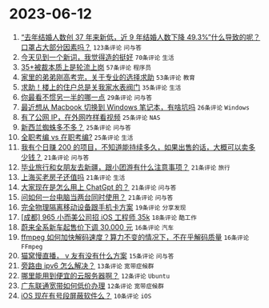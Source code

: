 # 2023-06-12

1. [“去年结婚人数创 37 年来新低，近 9 年结婚人数下降 49.3%”什么导致的呢？口罩占大部分因素吗？](https://www.v2ex.com/t/947867) `123条评论` `问与答`
1. [今天见到一个新词，我觉得造的挺好](https://www.v2ex.com/t/947882) `70条评论` `生活`
1. [35+被裁本质上是轮流上岗](https://www.v2ex.com/t/947859) `57条评论` `程序员`
1. [家里的弟弟刚高考完，关于专业的选择求助](https://www.v2ex.com/t/947894) `53条评论` `教育`
1. [求助！楼上的住户总是关我家水表阀门](https://www.v2ex.com/t/947926) `35条评论` `生活`
1. [你最看不惯另一半的哪一点](https://www.v2ex.com/t/947863) `29条评论` `问与答`
1. [最近想从 Macbook 切换到 Windows 笔记本，有啥坑吗](https://www.v2ex.com/t/947911) `26条评论` `Windows`
1. [有了公网 IP，在外网咋样看视频](https://www.v2ex.com/t/947913) `25条评论` `NAS`
1. [新西兰蜘蛛多不多？](https://www.v2ex.com/t/947870) `25条评论` `问与答`
1. [全职考编 vs 在职考编?](https://www.v2ex.com/t/947866) `25条评论` `生活`
1. [我有个日赚 200 的项目，不知道能持续多久，如果出售的话，大概可以卖多少钱？](https://www.v2ex.com/t/947951) `21条评论` `问与答`
1. [毕业旅行和女朋友去新疆，跟小团游有什么注意事项？](https://www.v2ex.com/t/947942) `21条评论` `旅行`
1. [上海买老房子还值吗](https://www.v2ex.com/t/947907) `21条评论` `生活`
1. [大家现在是怎么用上 ChatGpt 的？](https://www.v2ex.com/t/947900) `21条评论` `问与答`
1. [问如何一台电脑当两台同时使用？](https://www.v2ex.com/t/947874) `21条评论` `问与答`
1. [完全物理隔离移动设备跟手机卡方案](https://www.v2ex.com/t/947901) `19条评论` `分享发现`
1. [[成都] 965 小而美公司招 iOS 工程师 35k](https://www.v2ex.com/t/947905) `18条评论` `酷工作`
1. [蔚来全系新车起售价下调 30.000 元](https://www.v2ex.com/t/947943) `16条评论` `汽车`
1. [ffmpeg 如何加快解码速度？算力不变的情况下，不在乎解码质量](https://www.v2ex.com/t/947857) `16条评论` `FFmpeg`
1. [猫窝慢直播， v 友有没有什么方案](https://www.v2ex.com/t/947928) `15条评论` `问与答`
1. [旁路由 ipv6 怎么解决？](https://www.v2ex.com/t/947864) `13条评论` `宽带症候群`
1. [哪里能用到便宜的云服务器啊？](https://www.v2ex.com/t/947920) `12条评论` `Ubuntu`
1. [广东联通宽带如何低价办理](https://www.v2ex.com/t/947888) `12条评论` `宽带症候群`
1. [iOS 现在有号段屏蔽软件么？](https://www.v2ex.com/t/947930) `10条评论` `iOS`
